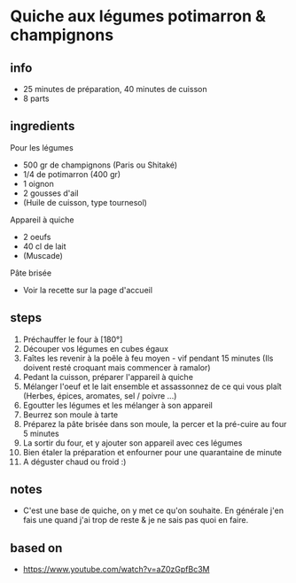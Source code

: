 # Quiche aux légumes potimarron & champignons

## info  
* 25 minutes de préparation, 40 minutes de cuisson
* 8 parts

## ingredients
Pour les légumes
* 500 gr de champignons (Paris ou Shitaké)
* 1/4 de potimarron (400 gr)
* 1 oignon
* 2 gousses d'ail
* (Huile de cuisson, type tournesol)

Appareil à quiche
* 2 oeufs
* 40 cl de lait
* (Muscade)

Pâte brisée
* Voir la recette sur la page d'accueil

## steps  
1. Préchauffer le four à [180°]
2. Découper vos légumes en cubes égaux
3. Faîtes les revenir à la poêle à feu moyen - vif pendant 15 minutes (Ils doivent resté croquant mais commencer à ramalor)
3. Pedant la cuisson, préparer l'appareil à quiche
4. Mélanger l'oeuf et le lait ensemble et assassonnez de ce qui vous plaît (Herbes, épices, aromates, sel / poivre ...)
5. Egoutter les légumes et les mélanger à son appareil
6. Beurrez son moule à tarte
7. Préparez la pâte brisée dans son moule, la percer et la pré-cuire au four 5 minutes 
8. La sortir du four, et y ajouter son appareil avec ces légumes
9. Bien étaler la préparation et enfourner pour une quarantaine de minute
10. A déguster chaud ou froid :)

## notes  
* C'est une base de quiche, on y met ce qu'on souhaite. En générale j'en fais une quand j'ai trop de reste & je ne sais pas quoi en faire.

## based on  
* https://www.youtube.com/watch?v=aZ0zGpfBc3M